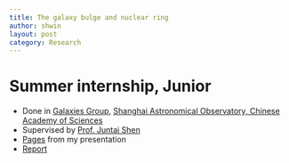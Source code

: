 ```yaml
---
title: The galaxy bulge and nuclear ring
author: shwin
layout: post
category: Research
---
```


# Summer internship, Junior
* Done in [Galaxies Group](http://hubble.shao.ac.cn/~shen/), [Shanghai Astronomical Observatory, Chinese Academy of Sciences](http://english.shao.cas.cn)
* Supervised by [Prof. Juntai Shen](https://www.iau.org/administration/membership/individual/15561/)
* [Pages](https://drive.google.com/file/d/1JQ9Z51uvy5JaBfD--0gXB0bbcTjX5S2j/view?usp=sharing) from my presentation
* [Report](https://drive.google.com/file/d/1DTD3uH4jSjBAovtDKNespgohgxmHodBH/view?usp=sharing)
